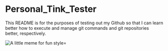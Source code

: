 <h1>  Personal_Tink_Tester </h1>

<div>
	<p> This README is for the purposes of testing out my Github so that I can learn better how to execute and manage git commands and git repositories better, respectively. </p>
	<img src="https://encrypted-tbn0.gstatic.com/images?q=tbn:ANd9GcRvebSYamQiGRLouZSgeQ1T05yxtMDpLJepeyyWMh2V4G2QAblU6wFXYkBtVg&s" alt="A little meme for fun style="float:left;width:500px;height:600px;">
</div>
